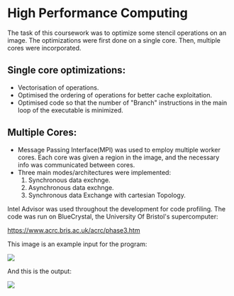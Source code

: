 # High Performance Computing

The task of this coursework was to optimize some stencil operations on an image.
The optimizations were first done on a single core. Then, multiple cores were incorporated.

## Single core optimizations:

- Vectorisation of operations.
- Optimised the ordering of operations for better cache exploitation.
- Optimised code so that the number of "Branch" instructions in the main loop of the executable is minimized. 

## Multiple Cores:

- Message Passing Interface(MPI) was used to employ multiple worker cores. Each core was given a region in the image, and the necessary info was communicated between cores.
- Three main modes/architectures were implemented:
    1) Synchronous data exchnge.
    2) Asynchronous data exchnge.
    3) Synchronous data Exchange with cartesian Topology.

Intel Advisor was used throughout the development for code profiling. The code was run on BlueCrystal, the University Of Bristol's supercomputer:

https://www.acrc.bris.ac.uk/acrc/phase3.htm

This image is an example input for the program:

![](stencilInput.pgm)

And this is the output:

![](stencilOutput.pgm)
